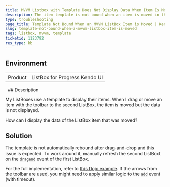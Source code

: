 ```yaml
---
title: MVVM Listbox with Template Does Not Display Data When Item Is Moved
description: The item template is not bound when an item is moved in the MVVM ListBox.
type: troubleshooting
page_title: Template Not Bound When an MVVM ListBox Item is Moved | Kendo UI ListBox
slug: template-not-bound-when-a-mvvm-listbox-item-is-moved
tags: listbox, mvvm, template
ticketid: 1123792
res_type: kb
---
```


## Environment

<table>
 <tr>
  <td>Product</td>
  <td>ListBox for Progress Kendo UI</td>
 </tr>
</table>
 
## Description

My ListBoxes use a template to display their items. When I drag or move an item with the toolbar to the second ListBox, the item is moved but the data is not displayed.

How can I display the data of the ListBox item that was moved?

## Solution

The template is not automatically rebound after drag-and-drop and this issue is expected. To work around it, manually refresh the second ListBoxt on the [`dragend`](http://docs.telerik.com/kendo-ui/api/javascript/ui/listbox#events-dragend) event of the first ListBox.

For the full implementation, refer to [this Dojo example](http://dojo.telerik.com/asOfa). If the arrows from the toolbar are used, you might need to apply similar logic to the [`add`](http://docs.telerik.com/kendo-ui/api/javascript/ui/listbox#events-add) event (with timeout).
